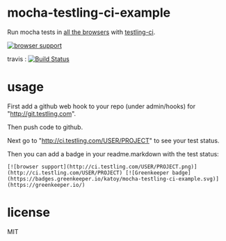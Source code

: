# mocha-testling-ci-example

Run mocha tests in [all the browsers](http://browserling.com/browsers.json)
with [testling-ci](http://ci.testling.com).

[![browser support](http://ci.testling.com/katoy/mocha-testling-ci-example.png)](http://ci.testling.com/katoy/mocha-testling-ci-example)


travis : [![Build Status](https://travis-ci.org/katoy/mocha-testling-ci-example.png?branch=master)](https://travis-ci.org/katoy/mocha-testling-ci-example)  

# usage

First add a github web hook to your repo (under admin/hooks) for
"http://git.testling.com".

Then push code to github.

Next go to "http://ci.testling.com/USER/PROJECT" to see your test status.

Then you can add a badge in your readme.markdown with the test status:

```
[![browser support](http://ci.testling.com/USER/PROJECT.png)](http://ci.testling.com/USER/PROJECT) [![Greenkeeper badge](https://badges.greenkeeper.io/katoy/mocha-testling-ci-example.svg)](https://greenkeeper.io/)
```

# license

MIT

